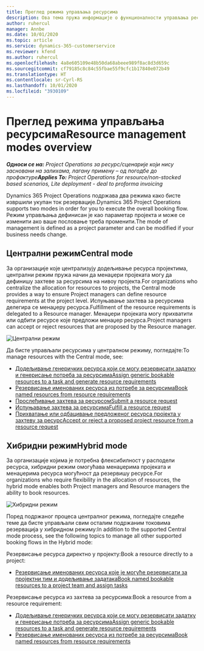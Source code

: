 ```yaml
---
title: Преглед режима управљања ресурсима
description: Ова тема пружа информације о функционалности управљања ресурсима у услузи Dynamics 365 Project Operations.
author: ruhercul
manager: Annbe
ms.date: 10/01/2020
ms.topic: article
ms.service: dynamics-365-customerservice
ms.reviewer: kfend
ms.author: ruhercul
ms.openlocfilehash: 4a8e605109e48b50da68abeee989f8ac8d3d659c
ms.sourcegitcommit: cf79185c8c84c55fbae55f9cfc1b17840e072b49
ms.translationtype: HT
ms.contentlocale: sr-Cyrl-RS
ms.lasthandoff: 10/01/2020
ms.locfileid: "3930109"
---
```

# <a name="resource-management-modes-overview"></a><span data-ttu-id="61fe9-103">Преглед режима управљања ресурсима</span><span class="sxs-lookup"><span data-stu-id="61fe9-103">Resource management modes overview</span></span>

<span data-ttu-id="61fe9-104">_**Односи се на:** Project Operations за ресурс/сценарије који нису засновани на залихама, лагану примену – од погодбе до профактуре_</span><span class="sxs-lookup"><span data-stu-id="61fe9-104">_**Applies To:** Project Operations for resource/non-stocked based scenarios, Lite deployment - deal to proforma invoicing_</span></span>


<span data-ttu-id="61fe9-105">Dynamics 365 Project Operations подржава два режима како бисте извршили укупан ток резервације.</span><span class="sxs-lookup"><span data-stu-id="61fe9-105">Dynamics 365 Project Operations supports two modes in order for you to execute the overall booking flow.</span></span> <span data-ttu-id="61fe9-106">Режим управљања дефинисан је као параметар пројекта и може се изменити ако ваше пословање треба променити.</span><span class="sxs-lookup"><span data-stu-id="61fe9-106">The mode of management is defined as a project parameter and can be modified if your business needs change.</span></span>    

## <a name="central-mode"></a><span data-ttu-id="61fe9-107">Централни режим</span><span class="sxs-lookup"><span data-stu-id="61fe9-107">Central mode</span></span>
<span data-ttu-id="61fe9-108">За организације које централизују додељивање ресурса пројектима, централни режим пружа начин да менаџери пројеката могу да дефинишу захтеве за ресурсима на нивоу пројекта.</span><span class="sxs-lookup"><span data-stu-id="61fe9-108">For organizations who centralize the allocation for resources to projects, the Central mode provides a way to ensure Project managers can define resource requirements at the project level.</span></span> <span data-ttu-id="61fe9-109">Испуњавање захтева за ресурсима делегира се менаџеру ресурса.</span><span class="sxs-lookup"><span data-stu-id="61fe9-109">Fulfillment of the resource requirements is delegated to a Resource manager.</span></span> <span data-ttu-id="61fe9-110">Менаџери пројеката могу прихватити или одбити ресурсе које предложи менаџер ресурса.</span><span class="sxs-lookup"><span data-stu-id="61fe9-110">Project managers can accept or reject resources that are proposed by the Resource manager.</span></span>

![Централни режим](./media/resource-management-central.png)

<span data-ttu-id="61fe9-112">Да бисте управљали ресурсима у централном режиму, погледајте:</span><span class="sxs-lookup"><span data-stu-id="61fe9-112">To manage resources with the Central mode, see:</span></span>

- [<span data-ttu-id="61fe9-113">Додељивање генеричких ресурса који се могу резервисати задатку и генерисање потреба за ресурсима</span><span class="sxs-lookup"><span data-stu-id="61fe9-113">Assign generic bookable resources to a task and generate resource requirements</span></span>](https://docs.microsoft.com/dynamics365/project-service/assign-generic-bookable-resource)
- [<span data-ttu-id="61fe9-114">Резервисање именованих ресурса из потребе за ресурсима</span><span class="sxs-lookup"><span data-stu-id="61fe9-114">Book named resources from resource requirements</span></span>](https://docs.microsoft.com/dynamics365/project-service/book-named-resource)
- [<span data-ttu-id="61fe9-115">Прослеђивање захтева за ресурсом</span><span class="sxs-lookup"><span data-stu-id="61fe9-115">Submit a resource request</span></span>](https://docs.microsoft.com/dynamics365/project-service/submit-resource-request)
- [<span data-ttu-id="61fe9-116">Испуњавање захтева за ресурсима</span><span class="sxs-lookup"><span data-stu-id="61fe9-116">Fulfill a resource request</span></span>](https://docs.microsoft.com/dynamics365/project-service/resource-management-fulfill-requests)
- [<span data-ttu-id="61fe9-117">Прихватање или одбацивање предложеног ресурса пројекта у захтеву за ресурс</span><span class="sxs-lookup"><span data-stu-id="61fe9-117">Accept or reject a proposed project resource from a resource request</span></span>](https://docs.microsoft.com/dynamics365/project-service/accept-reject-proposed-resource)

## <a name="hybrid-mode"></a><span data-ttu-id="61fe9-118">Хибридни режим</span><span class="sxs-lookup"><span data-stu-id="61fe9-118">Hybrid mode</span></span>
<span data-ttu-id="61fe9-119">За организације којима је потребна флексибилност у расподели ресурса, хибридни режим омогућава менаџерима пројеката и менаџерима ресурса могућност да резервишу ресурсе.</span><span class="sxs-lookup"><span data-stu-id="61fe9-119">For organizations who require flexibility in the allocation of resources, the hybrid mode enables both Project managers and Resource managers the ability to book resources.</span></span>

![Хибридни режим](./media/resource-management-hybrid.png)

<span data-ttu-id="61fe9-121">Поред подржаног процеса централног режима, погледајте следеће теме да бисте управљали свим осталим подржаним токовима резервација у хибридном режиму:</span><span class="sxs-lookup"><span data-stu-id="61fe9-121">In addition to the supported Central mode process, see the following topics to manage all other supported booking flows in the Hybrid mode:</span></span>

<span data-ttu-id="61fe9-122">Резервисање ресурса директно у пројекту:</span><span class="sxs-lookup"><span data-stu-id="61fe9-122">Book a resource directly to a project:</span></span>
- [<span data-ttu-id="61fe9-123">Резервисање именованих ресурса које је могуће резервисати за пројектни тим и додељивање задатака</span><span class="sxs-lookup"><span data-stu-id="61fe9-123">Book named bookable resources to a project team and assign tasks</span></span>](https://docs.microsoft.com/dynamics365/project-service/assign-named-bookable-resource)

<span data-ttu-id="61fe9-124">Резервисање ресурса из захтева за ресурсима:</span><span class="sxs-lookup"><span data-stu-id="61fe9-124">Book a resource from a resource requirement:</span></span>
- [<span data-ttu-id="61fe9-125">Додељивање генеричких ресурса који се могу резервисати задатку и генерисање потреба за ресурсима</span><span class="sxs-lookup"><span data-stu-id="61fe9-125">Assign generic bookable resources to a task and generate resource requirements</span></span>](https://docs.microsoft.com/dynamics365/project-service/assign-generic-bookable-resource)
- [<span data-ttu-id="61fe9-126">Резервисање именованих ресурса из потребе за ресурсима</span><span class="sxs-lookup"><span data-stu-id="61fe9-126">Book named resources from resource requirements</span></span>](https://docs.microsoft.com/dynamics365/project-service/book-named-resource)
